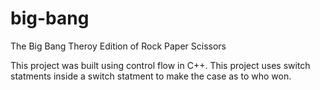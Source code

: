 # big-bang
The Big Bang Theroy Edition of Rock Paper Scissors

This project was built using control flow in C++. This project uses switch statments inside a switch statment to make the case as to who won. 
